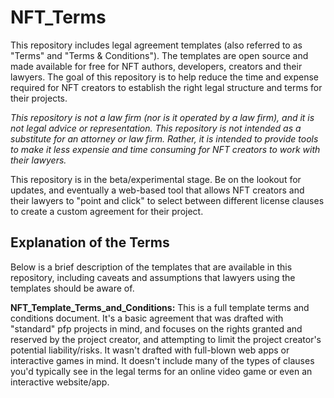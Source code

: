 # NFT_Terms
This repository includes legal agreement templates (also referred to as "Terms" and "Terms & Conditions"). The templates are open source and made available for free for NFT authors, developers, creators and their lawyers. The goal of this repository is to help reduce the time and expense required for NFT creators to establish the right legal structure and terms for their projects.

*This repository is not a law firm (nor is it operated by a law firm), and it is not legal advice or representation.  This repository is not intended as a substitute for an attorney or law firm.  Rather, it is intended to provide tools to make it less expensie and time consuming for NFT creators to work with their lawyers.*  

This repository is in the beta/experimental stage.  Be on the lookout for updates, and eventually a web-based tool that allows NFT creators and their lawyers to "point and click" to select between different license clauses to create a custom agreement for their project.

## Explanation of the Terms
Below is a brief description of the templates that are available in this repository, including caveats and assumptions that lawyers using the templates should be aware of.

**NFT_Template_Terms_and_Conditions:**  This is a full template terms and conditions document.  It's a basic agreement that was drafted with "standard" pfp projects in mind, and focuses on the rights granted and reserved by the project creator, and attempting to limit the project creator's potential liability/risks.  It wasn't drafted with full-blown web apps or interactive games in mind.  It doesn't include many of the types of clauses you'd typically see in the legal terms for an online video game or even an interactive website/app.

